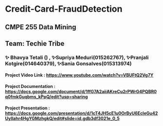# Credit-Card-FraudDetection

## CMPE 255 Data Mining
## Team: Techie Tribe
### ✨ Bhavya Tetali () , ✨Supriya Meduri(015262767), ✨Pranjali Kotgire(014640379), ✨Sania Gonsalves(015313974)


#### Project Video Link : https://www.youtube.com/watch?v=VBUFtQ2Vg7Y
#### Project Documentation : https://docs.google.com/document/d/1ffG7A2aiiAKreCu2rPWrG4PQBR0q0fmkGuqbms_kPpQ/edit?usp=sharing
#### Project Presentation : https://docs.google.com/presentation/d/1cT4JH5cE1u0OrByU6EcleGu42UyIIahr4HgYGMzhgkQ/edit#slide=id.gdb3df3021e_0_5

